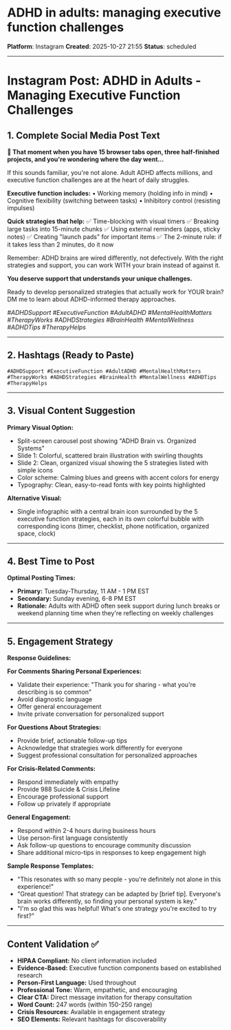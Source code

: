 # ADHD in adults: managing executive function challenges

**Platform**: Instagram
**Created**: 2025-10-27 21:55
**Status**: scheduled

---

# Instagram Post: ADHD in Adults - Managing Executive Function Challenges

## 1. Complete Social Media Post Text

**🧠 That moment when you have 15 browser tabs open, three half-finished projects, and you're wondering where the day went...**

If this sounds familiar, you're not alone. Adult ADHD affects millions, and executive function challenges are at the heart of daily struggles.

**Executive function includes:**
• Working memory (holding info in mind)
• Cognitive flexibility (switching between tasks)
• Inhibitory control (resisting impulses)

**Quick strategies that help:**
✅ Time-blocking with visual timers
✅ Breaking large tasks into 15-minute chunks
✅ Using external reminders (apps, sticky notes)
✅ Creating "launch pads" for important items
✅ The 2-minute rule: if it takes less than 2 minutes, do it now

Remember: ADHD brains are wired differently, not defectively. With the right strategies and support, you can work WITH your brain instead of against it.

**You deserve support that understands your unique challenges.**

Ready to develop personalized strategies that actually work for YOUR brain? DM me to learn about ADHD-informed therapy approaches.

*#ADHDSupport #ExecutiveFunction #AdultADHD #MentalHealthMatters #TherapyWorks #ADHDStrategies #BrainHealth #MentalWellness #ADHDTips #TherapyHelps*

---

## 2. Hashtags (Ready to Paste)
```
#ADHDSupport #ExecutiveFunction #AdultADHD #MentalHealthMatters #TherapyWorks #ADHDStrategies #BrainHealth #MentalWellness #ADHDTips #TherapyHelps
```

---

## 3. Visual Content Suggestion

**Primary Visual Option:**
- Split-screen carousel post showing "ADHD Brain vs. Organized Systems"
- Slide 1: Colorful, scattered brain illustration with swirling thoughts
- Slide 2: Clean, organized visual showing the 5 strategies listed with simple icons
- Color scheme: Calming blues and greens with accent colors for energy
- Typography: Clean, easy-to-read fonts with key points highlighted

**Alternative Visual:**
- Single infographic with a central brain icon surrounded by the 5 executive function strategies, each in its own colorful bubble with corresponding icons (timer, checklist, phone notification, organized space, clock)

---

## 4. Best Time to Post

**Optimal Posting Times:**
- **Primary:** Tuesday-Thursday, 11 AM - 1 PM EST
- **Secondary:** Sunday evening, 6-8 PM EST
- **Rationale:** Adults with ADHD often seek support during lunch breaks or weekend planning time when they're reflecting on weekly challenges

---

## 5. Engagement Strategy

**Response Guidelines:**

**For Comments Sharing Personal Experiences:**
- Validate their experience: "Thank you for sharing - what you're describing is so common"
- Avoid diagnostic language
- Offer general encouragement
- Invite private conversation for personalized support

**For Questions About Strategies:**
- Provide brief, actionable follow-up tips
- Acknowledge that strategies work differently for everyone
- Suggest professional consultation for personalized approaches

**For Crisis-Related Comments:**
- Respond immediately with empathy
- Provide 988 Suicide & Crisis Lifeline
- Encourage professional support
- Follow up privately if appropriate

**General Engagement:**
- Respond within 2-4 hours during business hours
- Use person-first language consistently
- Ask follow-up questions to encourage community discussion
- Share additional micro-tips in responses to keep engagement high

**Sample Response Templates:**
- "This resonates with so many people - you're definitely not alone in this experience!"
- "Great question! That strategy can be adapted by [brief tip]. Everyone's brain works differently, so finding your personal system is key."
- "I'm so glad this was helpful! What's one strategy you're excited to try first?"

---

## Content Validation ✅

- **HIPAA Compliant:** No client information included
- **Evidence-Based:** Executive function components based on established research
- **Person-First Language:** Used throughout
- **Professional Tone:** Warm, empathetic, and encouraging
- **Clear CTA:** Direct message invitation for therapy consultation
- **Word Count:** 247 words (within 150-250 range)
- **Crisis Resources:** Available in engagement strategy
- **SEO Elements:** Relevant hashtags for discoverability
